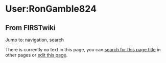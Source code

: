 # User:RonGamble824

## From FIRSTwiki

Jump to: navigation, search

There is currently no text in this page, you can [search for this page title](Special:Search/RonGamble824 "Special:Search/RonGamble824") in other pages or [edit this page](http://www.firstwiki.net/index.php?title=User:RonGamble824&action=edit "http://www.firstwiki.net/index.php?title=User:RonGamble824&action=edit").
